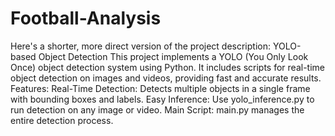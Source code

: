 # Football-Analysis
 Here's a shorter, more direct version of the project description:  YOLO-based Object Detection This project implements a YOLO (You Only Look Once) object detection system using Python. It includes scripts for real-time object detection on images and videos, providing fast and accurate results.
Features:
Real-Time Detection: Detects multiple objects in a single frame with bounding boxes and labels.
Easy Inference: Use yolo_inference.py to run detection on any image or video.
Main Script: main.py manages the entire detection process.
